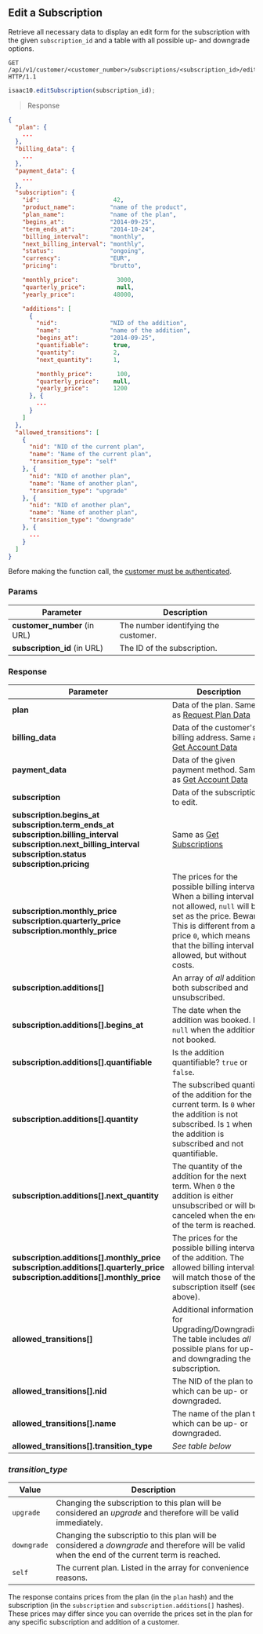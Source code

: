 ## Edit a Subscription

Retrieve all necessary data to display an edit form for the subscription with the given `subscription_id` and a table with all possible up- and downgrade options.

```http
GET /api/v1/customer/<customer_number>/subscriptions/<subscription_id>/edit HTTP/1.1
```

```javascript
isaac10.editSubscription(subscription_id);
```

> Response

```json
{
  "plan": {
    ...
  },
  "billing_data": {
    ...
  },
  "payment_data": {
    ...
  },
  "subscription": {
    "id":                     42,
    "product_name":          "name of the product",
    "plan_name":             "name of the plan",
    "begins_at":             "2014-09-25",
    "term_ends_at":          "2014-10-24",
    "billing_interval":      "monthly",
    "next_billing_interval": "monthly",
    "status":                "ongoing",
    "currency":              "EUR",
    "pricing":               "brutto",

    "monthly_price":           3000,
    "quarterly_price":         null,
    "yearly_price":           48000,

    "additions": [
      {
        "nid":               "NID of the addition",
        "name":              "name of the addition",
        "begins_at":         "2014-09-25",
        "quantifiable":       true,
        "quantity":           2,
        "next_quantity":      1,

        "monthly_price":       100,
        "quarterly_price":    null,
        "yearly_price":       1200
      }, {
        ...
      }
    ]
  },
  "allowed_transitions": [
    {
      "nid": "NID of the current plan",
      "name": "Name of the current plan",
      "transition_type": "self"
    }, {
      "nid": "NID of another plan",
      "name": "Name of another plan",
      "transition_type": "upgrade"
    }, {
      "nid": "NID of another plan",
      "name": "Name of another plan",
      "transition_type": "downgrade"
    }, {
      ...
    }
  ]
}
```

<aside class="success">
Before making the function call, the <a href="#customer-authentication">customer must be authenticated</a>.
</aside>

### Params

Parameter | Description
----------|------------
**customer_number** (in URL) | The number identifying the customer.
**subscription_id** (in URL) | The ID of the subscription.

### Response

Parameter | Description
----------|------------
**plan** | Data of the plan. Same as [Request Plan Data](#request-plan-data)
**billing_data** | Data of the customer's billing address. Same as [Get Account Data](#get-customer-account-data)
**payment_data** | Data of the given payment method. Same as [Get Account Data](#get-customer-account-data)
**subscription** | Data of the subscription to edit.
**subscription.begins_at**<br>**subscription.term_ends_at**<br>**subscription.billing_interval**<br>**subscription.next_billing_interval**<br>**subscription.status**<br>**subscription.pricing** | Same as [Get Subscriptions](#get-subscriptions)
**subscription.monthly_price**<br>**subscription.quarterly_price**<br>**subscription.monthly_price** | The prices for the possible billing intervals. When a billing interval is not allowed, `null` will be set as the price. Beware: This is different from a price `0`, which means that the billing interval is allowed, but without costs.
**subscription.additions[]** | An array of _all_ additions, both subscribed and unsubscribed.
**subscription.additions[].begins_at** | The date when the addition was booked. Is `null` when the addition is not booked.
**subscription.additions[].quantifiable** | Is the addition quantifiable? `true` or `false`.
**subscription.additions[].quantity** | The subscribed quantity of the addition for the current term. Is `0` when the addition is not subscribed. Is `1` when the addition is subscribed and not quantifiable.
**subscription.additions[].next_quantity** | The quantity of the addition for the next term. When `0` the addition is either unsubscribed or will be canceled when the end of the term is reached.
**subscription.additions[].monthly_price**<br>**subscription.additions[].quarterly_price**<br>**subscription.additions[].monthly_price** | The prices for the possible billing intervals of the addition. The allowed billing intervals will match those of the subscription itself (see above).
**allowed_transitions[]** | Additional information for Upgrading/Downgrading. The table includes _all_ possible plans for up- and downgrading the subscription.
**allowed_transitions[].nid** | The NID of the plan to which can be up- or downgraded.
**allowed_transitions[].name** | The name of the plan to which can be up- or downgraded.
**allowed_transitions[].transition_type** | _See table below_

### _transition\_type_

Value | Description
------|------------
`upgrade` | Changing the subscription to this plan will be considered an _upgrade_ and therefore will be valid immediately.
`downgrade` | Changing the subscriptio to this plan will be considered a _downgrade_ and therefore will be valid when the end of the current term is reached.
`self` | The current plan. Listed in the array for convenience reasons.

<aside class="notice">
The response contains prices from the plan (in the <code>plan</code> hash) and the subscription (in the <code>subscription</code> and <code>subscription.additions[]</code> hashes). These prices may differ since you can override the prices set in the plan for any specific subscription and addition of a customer.
</aside>
